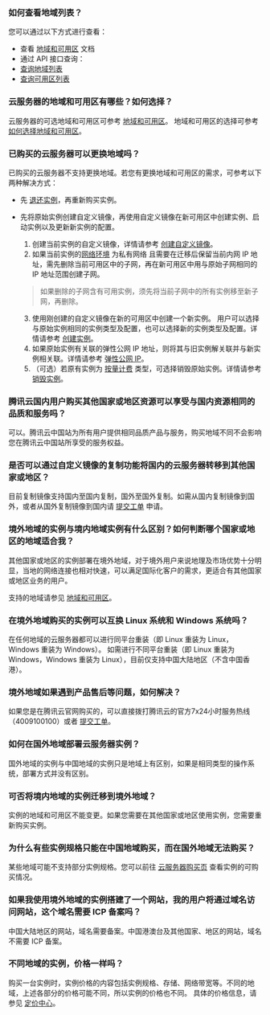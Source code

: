 ### 如何查看地域列表？

您可以通过以下方式进行查看：
- 查看 [地域和可用区](https://intl.cloud.tencent.com/document/product/213/6091) 文档
- 通过 API 接口查询：
 - [查询地域列表](https://intl.cloud.tencent.com/document/product/213/15708)
 - [查询可用区列表](https://intl.cloud.tencent.com/document/product/213/35071)


### 云服务器的地域和可用区有哪些？如何选择？

云服务器的可选地域和可用区可参考 [地域和可用区](https://intl.cloud.tencent.com/document/product/213/6091)。
地域和可用区的选择可参考  [如何选择地域和可用区](https://intl.cloud.tencent.com/document/product/213/6091#.E5.A6.82.E4.BD.95.E9.80.89.E6.8B.A9.E5.9C.B0.E5.9F.9F.E5.92.8C.E5.8F.AF.E7.94.A8.E5.8C.BA)。


### 已购买的云服务器可以更换地域吗？

已购买的云服务器不支持更换地域。若您有更换地域和可用区的需求，可参考以下两种解决方式：
- 先 [退还实例](https://intl.cloud.tencent.com/document/product/213/4930)，再重新购买实例。

- 先将原始实例创建自定义镜像，再使用自定义镜像在新可用区中创建实例、启动实例以及更新新实例的配置。
  1. 创建当前实例的自定义镜像，详情请参考  [创建自定义镜像](https://intl.cloud.tencent.com/document/product/213/4942)。
  2. 如果当前实例的[网络环境](https://intl.cloud.tencent.com/document/product/213/5227) 为私有网络 且需要在迁移后保留当前内网 IP 地址，需先删除当前可用区中的子网，再在新可用区中用与原始子网相同的 IP 地址范围创建子网。
  > 如果删除的子网含有可用实例，须先将当前子网中的所有实例移至新子网，再删除。
  >
  3. 使用刚创建的自定义镜像在新的可用区中创建一个新实例。
  用户可以选择与原始实例相同的实例类型及配置，也可以选择新的实例类型及配置。详情请参考 [创建实例](https://intl.cloud.tencent.com/document/product/213/4855)。
  4. 如果原始实例有关联的弹性公网 IP 地址，则将其与旧实例解关联并与新实例相关联。详情请参考 [弹性公网 IP](https://intl.cloud.tencent.com/document/product/213/5733)。
  5. （可选）若原有实例为 [按量计费](https://intl.cloud.tencent.com/document/product/213/2180) 类型，可选择销毁原始实例。详情请参考 [销毁实例](https://intl.cloud.tencent.com/zh/document/product/213/4930)。

### 腾讯云国内用户购买其他国家或地区资源可以享受与国内资源相同的品质和服务吗？
可以。腾讯云中国站为所有用户提供相同品质产品与服务，购买地域不同不会影响您在腾讯云中国站所享受的服务权益。

### 是否可以通过自定义镜像的复制功能将国内的云服务器转移到其他国家或地区？
目前复制镜像支持国内至国内复制，国外至国外复制。如需从国内复制镜像到国外，或者从国外复制镜像到国内请 [提交工单](https://console.cloud.tencent.com/workorder/category?level1_id=6&level2_id=7&source=0&data_title=%E4%BA%91%E6%9C%8D%E5%8A%A1%E5%99%A8CVM&step=1) 申请。

### 境外地域的实例与境内地域实例有什么区别？如何判断哪个国家或地区的地域适合我？
其他国家或地区的实例部署在境外地域，对于境外用户来说地理及市场优势十分明显，当地的网络连接也相对快速，可以满足国际化客户的需求，更适合有其他国家或地区业务的用户。

支持的地域请参见 [地域和可用区](https://intl.cloud.tencent.com/document/product/213/6091)。

### 在境外地域购买的实例可以互换 Linux 系统和 Windows 系统吗？
在任何地域的云服务器都可以进行同平台重装（即 Linux 重装为 Linux，Windows 重装为 Windows）。
如需进行不同平台重装（即 Linux 重装为 Windows，Windows 重装为 Linux），目前仅支持中国大陆地区（不含中国香港）。

### 境外地域如果遇到产品售后等问题，如何解决？
如果您是在腾讯云官网购买的，可以直接拨打腾讯云的官方7x24小时服务热线（4009100100）或者 [提交工单](https://console.cloud.tencent.com/workorder/category)。

### 如何在国外地域部署云服务器实例？
国外地域的实例与中国地域的实例只是地域上有区别，如果是相同类型的操作系统，部署方式并没有区别。

### 可否将境内地域的实例迁移到境外地域？
实例的地域和可用区不能变更。如果您需要在其他国家或地区使用实例，您需要重新购买实例。

### 为什么有些实例规格只能在中国地域购买，而在国外地域无法购买？
某些地域可能不支持部分实例规格。您可以前往 [云服务器购买页](http://manage.qcloud.com/shoppingcart/shop.php?tab=cvm&_ga=1.78908498.770173325.1571651505) 查看实例的可购买情况。

### 如果我使用境外地域的实例搭建了一个网站，我的用户将通过域名访问网站，这个域名需要 ICP 备案吗？
中国大陆地区的网站，域名需要备案。中国港澳台及其他国家、地区的网站，域名不需要 ICP 备案。

### 不同地域的实例，价格一样吗？
购买一台实例时，实例价格的内容包括实例规格、存储、网络带宽等。不同的地域，上述各部分的价格可能不同，所以实例的价格也不同。
具体的价格信息，请参见 [定价中心](https://buy.cloud.tencent.com/price/cvm/calculator)。



